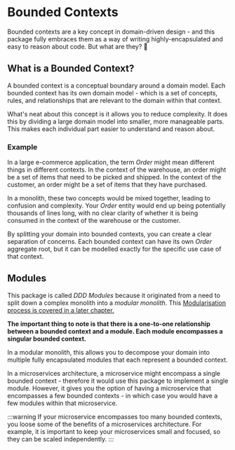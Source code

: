 # Bounded Contexts

Bounded contexts are a key concept in domain-driven design - and this package fully embraces them as a way of
writing highly-encapsulated and easy to reason about code. But what are they? :thinking:

## What is a Bounded Context?

A bounded context is a conceptual boundary around a domain model. Each bounded context has its own domain model - which
is a set of concepts, rules, and relationships that are relevant to the domain within that context.

What's neat about this concept is it allows you to reduce complexity. It does this by dividing a large domain model
into smaller, more manageable parts. This makes each individual part easier to understand and reason about.

### Example

In a large e-commerce application, the term _Order_ might mean different things in different contexts. In the context
of the warehouse, an order might be a set of items that need to be picked and shipped. In the context of the customer,
an order might be a set of items that they have purchased.

In a monolith, these two concepts would be mixed together, leading to confusion and complexity. Your _Order_ entity
would end up being potentially thousands of lines long, with no clear clarity of whether it is being consumed in the
context of the warehouse or the customer.

By splitting your domain into bounded contexts, you can create a clear separation of concerns. Each bounded context
can have its own _Order_ aggregate root, but it can be modelled exactly for the specific use case of that context.

## Modules

This package is called _DDD Modules_ because it originated from a need to split down a complex monolith into a
_modular monolith_. This [Modularisation process is covered in a later chapter.](./modularisation)

**The important thing to note is that there is a one-to-one relationship between a bounded context and a module. Each
module encompasses a singular bounded context.**

In a modular monolith, this allows you to decompose your domain into multiple fully encapsulated modules that each
represent a bounded context.

In a microservices architecture, a microservice might encompass a single bounded context - therefore it would use this
package to implement a single module. However, it gives you the option of having a microservice that encompasses
a few bounded contexts - in which case you would have a few modules within that microservice.

:::warning
If your microservice encompasses too many bounded contexts, you loose some of the benefits of a microservices
architecture. For example, it is important to keep your microservices small and focused, so they can be scaled
independently.
:::
